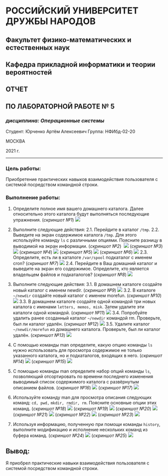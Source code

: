 # **РОCСИЙСКИЙ УНИВЕРСИТЕТ ДРУЖБЫ НАРОДОВ**
## Факультет физико-математических и естественных наук 
## Кафедра прикладной информатики и теории вероятностей 

## ОТЧЕТ
## ПО ЛАБОРАТОРНОЙ РАБОТЕ № 5

### *дисциплина: Операционные системы*

Студент: Юрченко Артём Алексеевич Группа: НФИбд-02-20

МОСКВА 

2021 г.

---

### **Цель работы:**

Приобретение практических навыков взаимодействия пользователя с системой посредством командной строки.

### **Выполнение работы:**

1. Определите полное имя вашего домашнего каталога. Далее относительно этого
каталога будут выполняться последующие упражнения.
(*скриншот №1*)
![](https://sun9-30.userapi.com/impg/1gUQmySJ9ygFBqd0UCTu5vLVvWKbvemsYTxO7A/VFfe6CnPAWQ.jpg?size=497x75&quality=96&sign=70a66f9e791d2887036221ba64df1702&type=album)

2. Выполните следующие действия:
2.1. Перейдите в каталог ```/tmp```.
2.2. Выведите на экран содержимое каталога ```/tmp```. Для этого используйте команду ```ls``` с различными опциями. Поясните разницу в выводимой на экран
информации.
(*скриншот №2*)
![]()
![](https://sun9-42.userapi.com/impg/8-RZSlBtXf6N4SpOTA3eJBPFIrDQ4sKK8DAe4A/cX2QNYeLYAk.jpg?size=1091x452&quality=96&sign=2605a9e355ca24c3c2b1875a9fe47c61&type=album)
(*скриншот №3*)
![](https://sun9-13.userapi.com/impg/HUuefexMsHkUrcdccg3zE4N01rKmmuDnA-mpMw/4qGyDnOU2sU.jpg?size=1059x571&quality=96&sign=d58f5b4998f8b972ece313c33ef2ae29&type=album)
(*скриншот №4*)
![](https://sun9-49.userapi.com/impg/HGGed-34SLaluwkgIt-qziRqJooOxAwHmPUYZA/kXuoOWOu2GE.jpg?size=1084x426&quality=96&sign=4066dedc863bbcd3011a24e296d7366e&type=album)
(*скриншот №5*)
![](https://sun9-18.userapi.com/impg/LkjoG4DyQC-Df_b2Kqk4_KEmZEr-_aenAgA90g/o4Jc1_J7s20.jpg?size=1777x455&quality=96&sign=c840c373aa9ed56b80788dd1634d490a&type=album)
(*скриншот №6*)
![](https://sun9-45.userapi.com/impg/y8d1TdN6eanRv2tnV-LGLasnsz2rM9FQ6ClfqA/vy9xeQQbx8o.jpg?size=1795x619&quality=96&sign=4fd4428b7a5201a7baafbb21a7b0827d&type=album)
2.3. Определите, есть ли в каталоге ```/var/spool``` подкаталог с именем cron?
(*скриншот №7*)
![](https://sun9-20.userapi.com/impg/Vxd7IAwgfo-wLWtpwJdyf9eM3nJcwGkpXdI9Ng/jfE8Pe8zl-A.jpg?size=748x69&quality=96&sign=5834dd380f853b698f5669f078d4b28f&type=album)
2.4. Перейдите в Ваш домашний каталог и выведите на экран его содержимое.
Определите, кто является владельцем файлов и подкаталогов?
(*скриншот №8*)
![](https://sun9-44.userapi.com/impg/ujciQR-u9UmCRIP2rE92zutjhq2bIi5uWUwJvQ/V41LwyziIl0.jpg?size=911x351&quality=96&sign=ac80041a507e8c4e4357b8d1e0ecb183&type=album)

3. Выполните следующие действия:
3.1. В домашнем каталоге создайте новый каталог с именем newdir.
(*скриншот №9*)
![](https://sun9-64.userapi.com/impg/OVfPNlP1sTz7dwWue486h35gTA2bgWi2aDcpIg/2NqE2590o60.jpg?size=1824x138&quality=96&sign=71ff1a6e834f7d2af94a32f829b8b215&type=album)
3.2. В каталоге ```~/newdir``` создайте новый каталог с именем morefun.
(*скриншот №10*)
![](https://sun9-27.userapi.com/impg/zYXOnv0CJ_DvShYB_UDQVRenSinJHJrc4z-N0w/SPyv6l-ykWI.jpg?size=634x94&quality=96&sign=8e6c7022658fc8928921967506ed1bc2&type=album)
3.3. В домашнем каталоге создайте одной командой три новых каталога с именами ```letters, memos, misk```. Затем удалите эти каталоги одной командой.
(*скриншот №11*)
![](https://sun9-27.userapi.com/impg/GNwuRinDDPRgOvby5Z6bzS2asA52OnR2ul0CIA/kX7GBEiQnSM.jpg?size=1818x285&quality=96&sign=45bda37b688030095a0628842d535476&type=album)
3.4. Попробуйте удалить ранее созданный каталог ```~/newdir``` командой rm. Проверьте, был ли каталог удалён.
(*скриншот №12*)
![](https://sun9-23.userapi.com/impg/lMdg_GjJHwbkz68sT42RzNLZ94bZbUxe3n1znQ/_UQ3I91EiCs.jpg?size=596x45&quality=96&sign=bd0d581c1c0cb386ed0994e3d0fbbff0&type=album)
3.5. Удалите каталог ```~/newdir/morefun``` из домашнего каталога. Проверьте,
был ли каталог удалён.
(*скриншот №13*)
![](https://sun9-39.userapi.com/impg/2nuLznFIabDNJs9q7VYaAHVSk2Ppea6r5B21Rg/5VxdPJ6HHGg.jpg?size=1841x221&quality=96&sign=8ee5037f5ecafd75c64b8b6cb482bb58&type=album)
4. С помощью команды man определите, какую опцию команды ```ls``` нужно использовать для просмотра содержимое не только указанного каталога, но и подкаталогов, входящих в него.
(*скриншот №14*)
![](https://sun9-2.userapi.com/impg/AOdW22lEzWDKg7rbQDrA5XQ6R0jkcl6VSoakLw/NmcGfXEXbS0.jpg?size=514x67&quality=96&sign=4f30d3d744c54de174c43dc00dc68ef1&type=album)
(*скриншот №15*)
![](https://sun9-62.userapi.com/impg/SwajErPLwckiHHkf6V3TRCSMkbhSZEPsNfrZ1g/eQR9rqN-baA.jpg?size=732x79&quality=96&sign=97ac22e5d020f518af4eb2536d6aadcf&type=album)
5. С помощью команды man определите набор опций команды ```ls```, позволяющий отсортировать по времени последнего изменения выводимый список содержимого каталога с развёрнутым описанием файлов.
(*скриншот №16*)
![](https://sun9-13.userapi.com/impg/loQD8emXDdIyYh5LyIWDMp5Ap9vmyyUOMcW3OA/dy_RfKu4ARM.jpg?size=699x75&quality=96&sign=224f88e08cff7954863ec8768c95ae75&type=album)
(*скриншот №17*)
![](https://sun9-37.userapi.com/impg/RK5W1nTF3XIyWDCnWFoPrgPilCB2C2k2RQXatQ/6cxuulo5xT0.jpg?size=485x63&quality=96&sign=9bcf7faf14819795114f15b6759f3bf5&type=album)
6. Используйте команду man для просмотра описания следующих команд: ```cd, pwd,```
```mkdir, rmdir, rm```. Поясните основные опции этих команд.
(*скриншот №18*)
![](https://sun9-51.userapi.com/impg/CjpV340FWAb5rh5kF0cmvWpNGU556fCueeo4xg/cMT-dlRU-mQ.jpg?size=1743x389&quality=96&sign=3f44fdc5f36d491f853cef90c23747e0&type=album)
(*скриншот №19*)
![](https://sun9-23.userapi.com/impg/uPEwkktLWi3adQjlXuhntSiFdkJ0mz4XbBthnA/XW0asrND5gU.jpg?size=1811x453&quality=96&sign=77bfaf6b4fe14cb982cd2dddef486adc&type=album)
(*скриншот №20*)
![](https://sun9-10.userapi.com/impg/kG50zsHxTNp75FsVv3Mi0yAICdKRntvhli-h2w/aKDIk1m3ml4.jpg?size=1362x739&quality=96&sign=99a86b7d8c4d66db0d32a7f2f90ad021&type=album)
(*скриншот №21*)
![](https://sun9-32.userapi.com/impg/0xQgC-ZguCs0VJ39mv4e5DzjsfW2r3sgtj0FaA/8abD1h_Fb_w.jpg?size=1405x672&quality=96&sign=512285fcab3f26ea9a254c9796001ec1&type=album)
(*скриншот №22*)
![](https://sun9-3.userapi.com/impg/5pVIHc160AC348Rk7KrwWumrsSyqiqBD6nvHDg/65q9lS67UAs.jpg?size=1814x867&quality=96&sign=4453367937bb117a04e37bd4a43ea920&type=album)
(*скриншот №23*)
![](https://sun9-74.userapi.com/impg/o3IkmjEQC7lu0wTtiWAt4n5l3TBz6aGObt6VSw/XFCiFKIoL6U.jpg?size=1752x423&quality=96&sign=80a5b1bf3f3d4703420d3f0b0d5b7a69&type=album)
7. Используя информацию, полученную при помощи команды ```history```, выполните
модификацию и исполнение нескольких команд из буфера команд.
(*скриншот №24*)
![](https://sun9-42.userapi.com/impg/ONfQ96hBI34ol6ZLYg8zAzyqzy_v_vF_Ym7xmg/aIPpZeq2qMI.jpg?size=560x839&quality=96&sign=016ec4f47384b68455e1ff1e01803ab1&type=album)
(*скриншот №25*)
![](https://sun9-18.userapi.com/impg/NQQ126AisI9WIfYUidZ1KtSTaeCTqBbHHQ75Ug/s6L6kDl8K_Y.jpg?size=1146x474&quality=96&sign=5e27c08f22fae2413b78072cdd984c61&type=album)

## **Вывод:**
Я приобрел практические навыки взаимодействия пользователя с системой посредством командной строки.